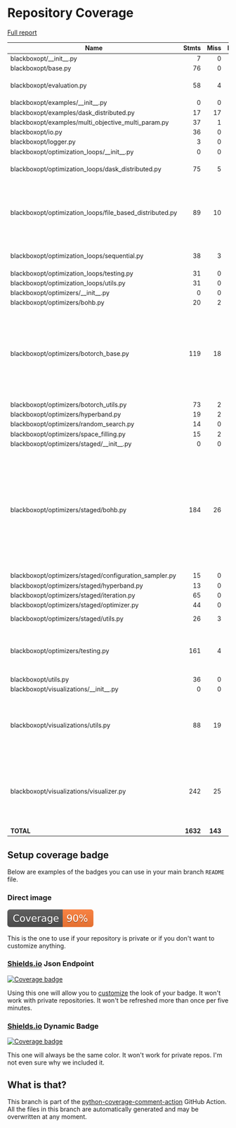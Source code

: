 # Repository Coverage

[Full report](https://htmlpreview.github.io/?https://github.com/boschresearch/blackboxopt/blob/python-coverage-comment-action-data/htmlcov/index.html)

| Name                                                        |    Stmts |     Miss |   Branch |   BrPart |   Cover |   Missing |
|------------------------------------------------------------ | -------: | -------: | -------: | -------: | ------: | --------: |
| blackboxopt/\_\_init\_\_.py                                 |        7 |        0 |        0 |        0 |    100% |           |
| blackboxopt/base.py                                         |       76 |        0 |       14 |        0 |    100% |           |
| blackboxopt/evaluation.py                                   |       58 |        4 |        8 |        2 |     91% |88, 94, 101, 104 |
| blackboxopt/examples/\_\_init\_\_.py                        |        0 |        0 |        0 |        0 |    100% |           |
| blackboxopt/examples/dask\_distributed.py                   |       17 |       17 |        2 |        0 |      0% |      6-44 |
| blackboxopt/examples/multi\_objective\_multi\_param.py      |       37 |        1 |        2 |        1 |     95% |        90 |
| blackboxopt/io.py                                           |       36 |        0 |        8 |        0 |    100% |           |
| blackboxopt/logger.py                                       |        3 |        0 |        0 |        0 |    100% |           |
| blackboxopt/optimization\_loops/\_\_init\_\_.py             |        0 |        0 |        0 |        0 |    100% |           |
| blackboxopt/optimization\_loops/dask\_distributed.py        |       75 |        5 |       16 |        0 |     95% |12-13, 96-97, 170 |
| blackboxopt/optimization\_loops/file\_based\_distributed.py |       89 |       10 |       24 |        3 |     88% |57->60, 82, 122-127, 166->169, 194-199 |
| blackboxopt/optimization\_loops/sequential.py               |       38 |        3 |        8 |        1 |     91% |68->71, 116-118 |
| blackboxopt/optimization\_loops/testing.py                  |       31 |        0 |        0 |        0 |    100% |           |
| blackboxopt/optimization\_loops/utils.py                    |       31 |        0 |        6 |        0 |    100% |           |
| blackboxopt/optimizers/\_\_init\_\_.py                      |        0 |        0 |        0 |        0 |    100% |           |
| blackboxopt/optimizers/bohb.py                              |       20 |        2 |        2 |        0 |     91% |     24-25 |
| blackboxopt/optimizers/botorch\_base.py                     |      119 |       18 |       28 |        7 |     82% |41-42, 67, 199->202, 214-238, 247, 278, 313-314, 317-322 |
| blackboxopt/optimizers/botorch\_utils.py                    |       73 |        2 |       24 |        2 |     96% |   68, 208 |
| blackboxopt/optimizers/hyperband.py                         |       19 |        2 |        0 |        0 |     89% |     25-26 |
| blackboxopt/optimizers/random\_search.py                    |       14 |        0 |        2 |        0 |    100% |           |
| blackboxopt/optimizers/space\_filling.py                    |       15 |        2 |        0 |        0 |     87% |     10-11 |
| blackboxopt/optimizers/staged/\_\_init\_\_.py               |        0 |        0 |        0 |        0 |    100% |           |
| blackboxopt/optimizers/staged/bohb.py                       |      184 |       26 |       66 |        9 |     85% |69-70, 74-80, 131-132, 183->185, 266, 314, 337-354, 363-368, 380-384, 416, 451 |
| blackboxopt/optimizers/staged/configuration\_sampler.py     |       15 |        0 |        0 |        0 |    100% |           |
| blackboxopt/optimizers/staged/hyperband.py                  |       13 |        0 |        0 |        0 |    100% |           |
| blackboxopt/optimizers/staged/iteration.py                  |       65 |        0 |       14 |        0 |    100% |           |
| blackboxopt/optimizers/staged/optimizer.py                  |       44 |        0 |       10 |        0 |    100% |           |
| blackboxopt/optimizers/staged/utils.py                      |       26 |        3 |        8 |        3 |     82% |60, 66, 76 |
| blackboxopt/optimizers/testing.py                           |      161 |        4 |       52 |        5 |     96% |41->43, 46->48, 50, 139, 192, 335 |
| blackboxopt/utils.py                                        |       36 |        0 |       10 |        0 |    100% |           |
| blackboxopt/visualizations/\_\_init\_\_.py                  |        0 |        0 |        0 |        0 |    100% |           |
| blackboxopt/visualizations/utils.py                         |       88 |       19 |       16 |        6 |     74% |53, 63-78, 139, 141, 144, 146, 206, 218 |
| blackboxopt/visualizations/visualizer.py                    |      242 |       25 |       64 |        4 |     90% |54, 252->254, 270-272, 419-422, 639-688 |
|                                                   **TOTAL** | **1632** |  **143** |  **384** |   **43** | **90%** |           |


## Setup coverage badge

Below are examples of the badges you can use in your main branch `README` file.

### Direct image

[![Coverage badge](https://raw.githubusercontent.com/boschresearch/blackboxopt/python-coverage-comment-action-data/badge.svg)](https://htmlpreview.github.io/?https://github.com/boschresearch/blackboxopt/blob/python-coverage-comment-action-data/htmlcov/index.html)

This is the one to use if your repository is private or if you don't want to customize anything.

### [Shields.io](https://shields.io) Json Endpoint

[![Coverage badge](https://img.shields.io/endpoint?url=https://raw.githubusercontent.com/boschresearch/blackboxopt/python-coverage-comment-action-data/endpoint.json)](https://htmlpreview.github.io/?https://github.com/boschresearch/blackboxopt/blob/python-coverage-comment-action-data/htmlcov/index.html)

Using this one will allow you to [customize](https://shields.io/endpoint) the look of your badge.
It won't work with private repositories. It won't be refreshed more than once per five minutes.

### [Shields.io](https://shields.io) Dynamic Badge

[![Coverage badge](https://img.shields.io/badge/dynamic/json?color=brightgreen&label=coverage&query=%24.message&url=https%3A%2F%2Fraw.githubusercontent.com%2Fboschresearch%2Fblackboxopt%2Fpython-coverage-comment-action-data%2Fendpoint.json)](https://htmlpreview.github.io/?https://github.com/boschresearch/blackboxopt/blob/python-coverage-comment-action-data/htmlcov/index.html)

This one will always be the same color. It won't work for private repos. I'm not even sure why we included it.

## What is that?

This branch is part of the
[python-coverage-comment-action](https://github.com/marketplace/actions/python-coverage-comment)
GitHub Action. All the files in this branch are automatically generated and may be
overwritten at any moment.